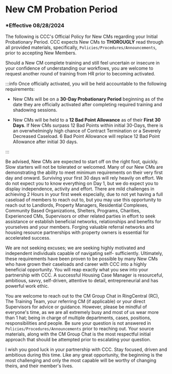 # New CM Probation Period

### \*Effective 08/28/2024

The following is CCC's Official Policy for New CMs regarding your Initial Probationary Period. CCC expects New CMs to
**THOROUGLY** read through all provided materials, specifically, `Policies/Procedures/Announcements`, prior to accepting New
Members.

Should a New CM complete training and still feel uncertain or insecure in your confidence of understanding our
workflows, you are welcome to request another round of training from HR prior to becoming activated.

:::info Once officially activated, you will be held accountable to the following requirements:

- New CMs will be on a **30-Day Probationary Period** beginning as of the date they are officially activated after
  completing required training and shadowing sessions.

- New CMs will be held to a **12 Bad Point Allowance** as of their **First 30 Days**. If New CMs surpass 12 Bad Points within
  initial 30-Days, there is an overwhelmingly high chance of Contract Termination or a Severely Decreased Caseload. 6
  Bad Point Allowance will replace 12 Bad Point Allowance after initial 30 days.

:::

Be advised, New CMs are expected to start off on the right foot, quickly. Slow starters will not be tolerated or welcomed.
Many of our New CMs are demonstrating the ability to meet minimum requirements on their very first day and onward.
Surviving your first 30 days will rely heavily on effort. We do not expect you to know everything on Day 1, but we do expect
you to display independence, activity and effort. There are mild challenges in achieving 2 Hours in your first week
especially, due to not yet having a full caseload of members to reach out to, but you may use this opportunity to reach out
to Landlords, Property Managers, Residential Complexes, Community Based Organizations, Shelters, Programs, Charities,
Experienced CMs, Supervisors or other related parties in effort to seek assistance or establish beneficial networks,
relationships and benefits for yourselves and your members. Forging valuable referral networks and housing resource
partnerships with property owners is essential for accelerated success.

We are not seeking excuses; we are seeking highly motivated and independent individuals capable of navigating self-
sufficiently. Ultimately, these requirements have been proven to be possible by many New CMs who have grown their
caseloads and career with CCC into a highly beneficial opportunity. You will reap exactly what you sew into your
partnership with CCC. A successful Housing Case Manager is resourceful, ambitious, savvy, self-driven, attentive to detail,
entrepreneurial and has powerful work ethic.

You are welcome to reach out to the CM Group Chat in RingCentral (RC), The Training Team, your referring CM (if
applicable) or your direct Supervisors for advice or guidance. However, please be mindful of everyone's time, as we are all
extremely busy and most of us wear more than 1 hat; being in charge of multiple departments, cases, positions,
responsibilities and people. Be sure your question is not answered in `Policies/Procedures/Announcements` prior to
reaching out. Your source materials, along with the CM Group Chat is the most respectful initial approach that should be
attempted prior to escalating your question.

I wish you good luck in your partnership with CCC. Stay focused, driven and ambitious during this time. Like any great
opportunity, the beginning is the most challenging and only the most capable will be worthy of changing theirs, and their
member's lives.

